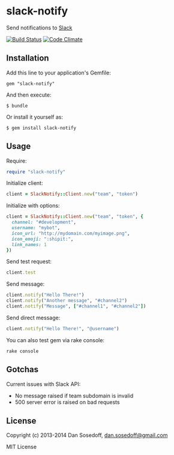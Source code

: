 # slack-notify

Send notifications to [Slack](http://slack.com/)

[![Build Status](https://travis-ci.org/sosedoff/slack-notify.png?branch=master)](https://travis-ci.org/sosedoff/slack-notify)
[![Code Climate](https://codeclimate.com/github/sosedoff/slack-notify.png)](https://codeclimate.com/github/sosedoff/slack-notify)

## Installation

Add this line to your application's Gemfile:

```
gem "slack-notify"
```

And then execute:

```
$ bundle
```

Or install it yourself as:

```
$ gem install slack-notify
```

## Usage

Require:

```ruby
require "slack-notify"
```

Initialize client:

```ruby
client = SlackNotify::Client.new("team", "token")
```

Initialize with options:

```ruby
client = SlackNotify::Client.new("team", "token", {
  channel: "#development",
  username: "mybot",
  icon_url: "http://mydomain.com/myimage.png",
  icon_emoji: ":shipit:",
  link_names: 1
})
```

Send test request:

```ruby
client.test
```

Send message:

```ruby
client.notify("Hello There!")
client.notify("Another message", "#channel2")
client.notify("Message", ["#channel1", "#channel2"])
```

Send direct message:

```ruby
client.notify("Hello There!", "@username")
```

You can also test gem via rake console:

```
rake console
```

## Gotchas

Current issues with Slack API:

- No message raised if team subdomain is invalid
- 500 server error is raised on bad requests

## License

Copyright (c) 2013-2014 Dan Sosedoff, <dan.sosedoff@gmail.com>

MIT License